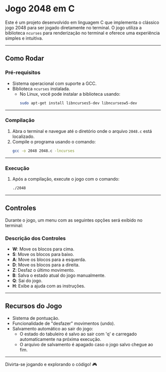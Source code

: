# Jogo 2048 em C

Este é um projeto desenvolvido em linguagem C que implementa o clássico jogo 2048 para ser jogado diretamente no terminal. O jogo utiliza a biblioteca `ncurses` para renderização no terminal e oferece uma experiência simples e intuitiva.

---

## **Como Rodar**

### **Pré-requisitos**
- Sistema operacional com suporte a GCC.
- Biblioteca `ncurses` instalada.
  - No Linux, você pode instalar a biblioteca usando:
    ```bash
    sudo apt-get install libncurses5-dev libncursesw5-dev
    ```

---

### **Compilação**
1. Abra o terminal e navegue até o diretório onde o arquivo `2048.c` está localizado.
2. Compile o programa usando o comando:
    ```bash
    gcc -o 2048 2048.c -lncurses
    ```

---

### **Execução**
1. Após a compilação, execute o jogo com o comando:
    ```bash
    ./2048
    ```

---

## **Controles**
Durante o jogo, um menu com as seguintes opções será exibido no terminal:

### **Descrição dos Controles**
- **W**: Move os blocos para cima.
- **S**: Move os blocos para baixo.
- **A**: Move os blocos para a esquerda.
- **D**: Move os blocos para a direita.
- **Z**: Desfaz o último movimento.
- **B**: Salva o estado atual do jogo manualmente.
- **Q**: Sai do jogo.
- **H**: Exibe a ajuda com as instruções.

---

## **Recursos do Jogo**
- Sistema de pontuação.
- Funcionalidade de "desfazer" movimentos (undo).
- Salvamento automático ao sair do jogo:
  - O estado do tabuleiro é salvo ao sair com 'q' e carregado automaticamente na próxima execução.
  - O arquivo de salvamento é apagado caso o jogo salvo chegue ao fim.
 

---

Divirta-se jogando e explorando o código! 🎮
